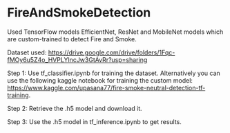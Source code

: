 # FireAndSmokeDetection
Used TensorFlow models EfficientNet, ResNet and MobileNet models which are custom-trained to detect Fire and Smoke.

Dataset used: https://drive.google.com/drive/folders/1Fqc-fMOy6u5Z4o_HVPLYlncJw3GtAvRr?usp=sharing

  Step 1: Use tf_classifier.ipynb for training the dataset. Alternatively you can use the following kaggle notebook for training the custom model: https://www.kaggle.com/upasana77/fire-smoke-neutral-detection-tf-training.

  Step 2: Retrieve the .h5 model and download it.
  
  Step 3: Use the .h5 model in tf_inference.ipynb to get results.
